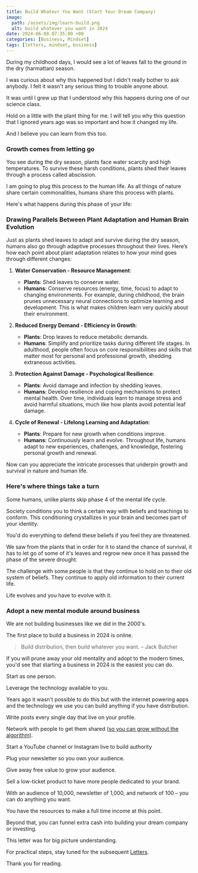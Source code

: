 ```yaml
---
title: Build Whatevr You Want (Start Your Dream Company)
image:
  path: /assets/img/learn-build.png
  alt: build whatever you want in 2024
date: 2024-06-08 07:35:00 +00
categories: [Business, Mindset]
tags: [letters, mindset, business] 
--- 
```


During my childhood days, I would see a lot of leaves fall to the ground in the dry (harmattan) season.

I was curious about why this happened but I didn't really bother to ask anybody. 
I felt it wasn't any serious thing to trouble anyone about.

It was until I grew up that I understood why this happens during one of our science class.

Hold on a little with the plant thing for me.
I will tell you why this question that I ignored years ago was so important and how it changed my life. 

And I believe you can learn from this too.

### Growth comes from letting go

You see during the dry season, plants face water scarcity and high temperatures. To survive these harsh conditions, plants shed their leaves through a process called abscission. 

I am going to plug this process to the human life. As all things of nature share certain commonalities, humans share this process with plants.

Here's what happens during this phase of your life:

### Drawing Parallels Between Plant Adaptation and Human Brain Evolution

Just as plants shed leaves to adapt and survive during the dry season, humans also go through adaptive processes throughout their lives. Here’s how each point about plant adaptation relates to how your mind goes through different changes:

1. **Water Conservation - Resource Management**:
    - **Plants**: Shed leaves to conserve water.
    - **Humans**: Conserve resources (energy, time, focus) to adapt to changing environments. For example, during childhood, the brain prunes unnecessary neural connections to optimize learning and development. This is what makes children learn very quickly about their environment.

2. **Reduced Energy Demand - Efficiency in Growth**:
    - **Plants**: Drop leaves to reduce metabolic demands.
    - **Humans**: Simplify and prioritize tasks during different life stages. In adulthood, people often focus on core responsibilities and skills that matter most for personal and professional growth, shedding extraneous activities.

3. **Protection Against Damage - Psychological Resilience**:
    - **Plants**: Avoid damage and infection by shedding leaves.
    - **Humans**: Develop resilience and coping mechanisms to protect mental health. Over time, individuals learn to manage stress and avoid harmful situations, much like how plants avoid potential leaf damage.

4. **Cycle of Renewal - Lifelong Learning and Adaptation**:
    - **Plants**: Prepare for new growth when conditions improve.
    - **Humans**: Continuously learn and evolve. Throughout life, humans adapt to new experiences, challenges, and knowledge, fostering personal growth and renewal.

Now can  you appreciate the intricate processes that underpin growth and survival in nature and human life.

### Here's where things take a turn

Some humans, unlike plants skip phase 4 of the mental life cycle.

Society conditions you to think a certain way with beliefs and teachings to conform.
This conditioning crystallizes in your brain and becomes part of your identity.

You'd do everything to defend these beliefs if you feel they are threatened.

We saw from the plants that in order for it to stand the chance of survival, it has to let go of some of it's leaves and regrow new once it has passed the phase of the severe drought.

The challenge with some people is that they continue to hold on to their old system of beliefs.
They continue to apply old information to their current life.

Life evolves and you have to evolve with it.

### Adopt a new mental module around business

We are not building businesses like we did in the 2000's.

The first place to build a business in 2024 is online.

> Build distribution, then build whatever you want. – Jack Butcher 

If you will prune away your old mentality and adopt to the modern times, you'd see that starting a business in 2024 is the easiest you can do.

Start as one person. 

Leverage the technology available to you. 

Years ago it wasn't possible to do this but with the internet powering apps and the technology we use you can build anything if you have distribution. 

Write posts every single day that live on your profile. 

Network with people to get them shared ([so you can grow without the algorithm](https://nas.io/skillembassy/)). 

Start a YouTube channel or Instagram live to build authority 

Plug your newsletter so you own your audience. 

Give away free value to grow your audience. 

Sell a low-ticket product to have more people dedicated to your brand. 

With an audience of 10,000, newsletter of 1,000, and network of 100 – you can do anything you want. 

You have the resources to make a full time income at this point. 

Beyond that, you can funnel extra cash into building your dream company or investing. 

This letter was for big picture understanding. 

For practical steps, stay tuned for the subsequent [Letters](https://patrickkyei.com).

Thank you for reading.



